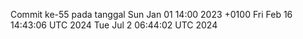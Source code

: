 Commit ke-55 pada tanggal Sun Jan 01 14:00 2023 +0100
Fri Feb 16 14:43:06 UTC 2024
Tue Jul  2 06:44:02 UTC 2024
